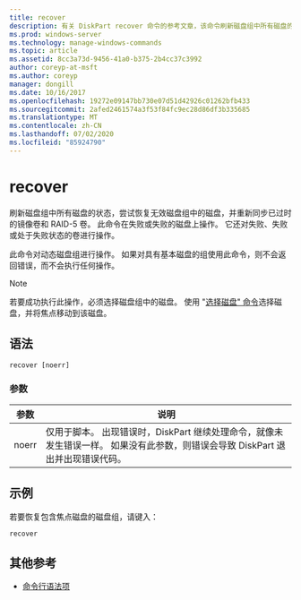 ```yaml
---
title: recover
description: 有关 DiskPart recover 命令的参考文章，该命令刷新磁盘组中所有磁盘的状态，尝试恢复无效磁盘组中的磁盘，并重新同步镜像卷和具有陈旧数据的 RAID-5 卷。
ms.prod: windows-server
ms.technology: manage-windows-commands
ms.topic: article
ms.assetid: 8cc3a73d-9456-41a0-b375-2b4cc37c3992
author: coreyp-at-msft
ms.author: coreyp
manager: dongill
ms.date: 10/16/2017
ms.openlocfilehash: 19272e09147bb730e07d51d42926c01262bfb433
ms.sourcegitcommit: 2afed2461574a3f53f84fc9ec28d86df3b335685
ms.translationtype: MT
ms.contentlocale: zh-CN
ms.lasthandoff: 07/02/2020
ms.locfileid: "85924790"
---
```

# <a name="recover"></a>recover

刷新磁盘组中所有磁盘的状态，尝试恢复无效磁盘组中的磁盘，并重新同步已过时的镜像卷和 RAID-5 卷。 此命令在失败或失败的磁盘上操作。 它还对失败、失败或处于失败状态的卷进行操作。

此命令对动态磁盘组进行操作。 如果对具有基本磁盘的组使用此命令，则不会返回错误，而不会执行任何操作。

> [!NOTE]
>  若要成功执行此操作，必须选择磁盘组中的磁盘。 使用 "[选择磁盘" 命令](select-disk.md)选择磁盘，并将焦点移动到该磁盘。



## <a name="syntax"></a>语法

```
recover [noerr]
```

### <a name="parameters"></a>参数

| 参数 | 说明 |
|--|--|
| noerr | 仅用于脚本。 出现错误时，DiskPart 继续处理命令，就像未发生错误一样。 如果没有此参数，则错误会导致 DiskPart 退出并出现错误代码。 |

## <a name="examples"></a>示例

若要恢复包含焦点磁盘的磁盘组，请键入：

```
recover
```

## <a name="additional-references"></a>其他参考

- [命令行语法项](command-line-syntax-key.md)
